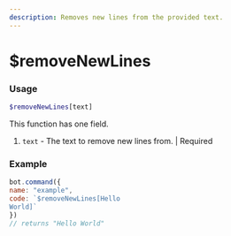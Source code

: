 ```yaml
---
description: Removes new lines from the provided text.
---
```


# $removeNewLines

### Usage

```php
$removeNewLines[text]
```

This function has one field.

1. `text` - The text to remove new lines from. \| Required

### Example

```javascript
bot.command({
name: "example",
code: `$removeNewLines[Hello
World]`
})
// returns "Hello World"
```

